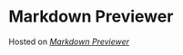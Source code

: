 # Markdown Previewer

Hosted on *[Markdown Previewer](https://ayush987goyal.github.io/mardown-previewer/)*
